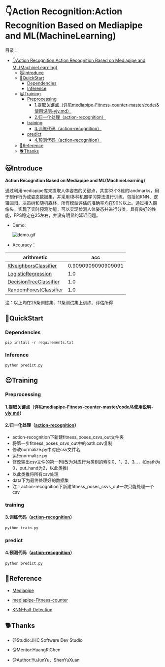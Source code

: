 # 👇Action Recognition:Action Recognition Based on Mediapipe and ML(MachineLearning)

目录：

- [👇Action Recognition:Action Recognition Based on Mediapipe and ML(MachineLearning)](#action-recognitionaction-recognition-based-on-mediapipe-and-mlmachinelearning)
    - [🐱Introduce](#introduce)
    - [🐖QuickStart](#quickstart)
        - [Dependencies](#dependencies)
        - [Inference](#inference)
    - [😔Training](#training)
        - [Preprocessing](#preprocessing)
            - [1.提取关键点（详见mediapipe-Fitness-counter-master/code/\&使用说明-yjy.md）](#1提取关键点详见mediapipe-fitness-counter-mastercode使用说明-yjymd)
            - [2.归一化处理（action-recognition）](#2归一化处理action-recognition)
        - [training](#training-1)
            - [3.训练代码（action-recognition）](#3训练代码action-recognition)
        - [predict](#predict)
            - [4.预测代码（action-recognition）](#4预测代码action-recognition)
    - [🐒Reference](#reference)
    - [🐕Thanks](#thanks)

## 🐱Introduce

**Action Recognition Based on Mediapipe and ML(MachineLearning)**

通过利用mediapipe库来提取人体姿态的关键点，共含33个3维的landmarks，用于制作行为或姿态数据集，并采用l多种机器学习算法进行训练，包括如KNN、逻辑回归、决策树和随机森林，所有模型评估的准确率均在90%以上。通过接入摄像头，实现了实时预测功能，可以实现检测人体姿态并进行分类，具有良好的性能，FPS稳定在25左右，并没有明显的延迟问题。

* Demo:

    ![demo.gif](action-recognition/&temp/demo1.webp)

* Accuracy：

| arithmetic                                                                                                               | acc                |
|--------------------------------------------------------------------------------------------------------------------------|--------------------|
| [KNeighborsClassifier](https://scikit-learn.org/stable/modules/generated/sklearn.neighbors.KNeighborsClassifier.html)    | 0.9090909090909091 |
| [LogisticRegression](https://scikit-learn.org/stable/modules/generated/sklearn.linear_model.LogisticRegression.html)     | 1.0                |
| [DecisionTreeClassifier](https://scikit-learn.org/stable/modules/generated/sklearn.tree.DecisionTreeClassifier.html)     | 1.0                |
| [RandomForestClassifier](https://scikit-learn.org/stable/modules/generated/sklearn.ensemble.RandomForestClassifier.html) | 1.0                |

注：以上均在25条训练集、11条测试集上训练、评估所得

## 🐖QuickStart

### Dependencies

``pip install -r requirements.txt
``

### Inference

``python predict.py
``

## 😔Training

### Preprocessing

#### 1.提取关键点（[详见mediapipe-Fitness-counter-master/code/&使用说明-yjy.md](https://edu.gitee.com/jhcyun/repos/jhcyun/ActionRecognitionBasedOnMeadipipeAndML/blob/master/mediapipe-Fitness-counter-master/code/&%E4%BD%BF%E7%94%A8%E8%AF%B4%E6%98%8E-yjy.md)）

#### 2.归一化处理（[action-recognition](https://edu.gitee.com/jhcyun/repos/jhcyun/ActionRecognitionBasedOnMeadipipeAndML/tree/master/action-recognition)）

* action-recognition下新建fitness_poses_csvs_out文件夹
* 将第一步fitness_poses_csvs_out中的oath.csv复制
* 修改normalize.py中对应csv文件名
* 运行normalize.py
* 修改输出csv文件的第一列(改为对应行为类别的索引0、1、2、3...，如oath为0，put_hand为2，以此类推)
* 以此类推将所有csv处理
* data下为最终处理好的数据集
* 注：action-recognition下新建fitness_poses_csvs_out一次只能处理一个csv

### training

#### 3.训练代码（[action-recognition](https://edu.gitee.com/jhcyun/repos/jhcyun/ActionRecognitionBasedOnMeadipipeAndML/tree/master/action-recognition)）

```python train.py```

### predict

#### 4.预测代码（[action-recognition](https://edu.gitee.com/jhcyun/repos/jhcyun/ActionRecognitionBasedOnMeadipipeAndML/tree/master/action-recognition)）

```python predict.py```

## 🐒Reference

* [Mediapipe](https://google.github.io/mediapipe/)

* [mediapipe-Fitness-counter](https://github.com/MichistaLin/mediapipe-Fitness-counter)

* [KNN-Fall-Detection](https://github.com/Code-Deer/KNN-Fall-Detection)

## 🐕Thanks

* @Studio:JHC Software Dev Studio

* @Mentor:HuangRiChen

* @Author:YuJunYu、ShenYuXuan